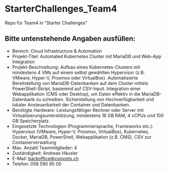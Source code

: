 # StarterChallenges_Team4
Repo für Team4 in "Starter Challenges"

## Bitte untenstehende Angaben ausfüllen:
- Bereich: Cloud Infrastructure & Automation
- Projekt-Titel: Automated Kubernetes Cluster mit MariaDB und Web-App Integration
- Projekt-Beschreibung: Aufbau eines Kubernetes-Clusters mit mindestens 4 VMs auf einem selbst gewählten Hypervisor (z.B. VMware, Hyper-V, Proxmox oder VirtualBox). Automatisierte Bereitstellung von MariaDB-Datenbanken auf dem Cluster mittels PowerShell-Skript, basierend auf CSV-Input. Integration einer Webapplikation (CMS oder Desktop), um Daten effektiv in die MariaDB-Datenbank zu schreiben. Sicherstellung von Hochverfügbarkeit und lokaler Ansteuerbarkeit der Container und Datenbanken.
- Benötigte Hardware: Leistungsfähiger Rechner oder Server mit Virtualisierungsunterstützung, mindestens 16 GB RAM, 4 vCPUs und 100 GB Speicherplatz.
- Eingesetzte Technologien (Programmiersprache, Frameworks etc.): Hypervisor (VMware, Hyper-V, Proxmox, VirtualBox), Kubernetes, Docker, MariaDB, PowerShell, Webapplikation (z.B. CMS), CSV zur Containerverwaltung
- Max. Anzahl Teammitglieder: 4
- Zuständigkeit: Andreas Häusler
- E-Mail: backoffice@convotis.ch
- Telefon: 058 590 95 00
